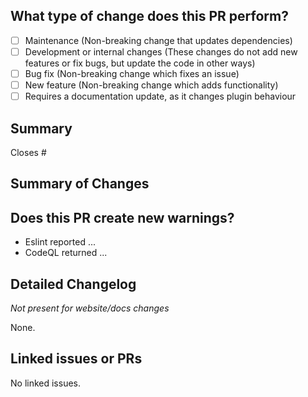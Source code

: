 ## What type of change does this PR perform?

<!-- Add an x in the checkbox to mark it -->

- [ ] Maintenance (Non-breaking change that updates dependencies)
- [ ] Development or internal changes (These changes do not add new features or fix bugs, but update the code in other ways)
- [ ] Bug fix (Non-breaking change which fixes an issue)
- [ ] New feature (Non-breaking change which adds functionality)
- [ ] Requires a documentation update, as it changes plugin behaviour

<!-- If you are unsure if your code is a breaking change, read this: https://nordicapis.com/what-are-breaking-changes-and-how-do-you-avoid-them -->

## Summary

<!-- Explain the reason for this pr, changes and solution briefly. -->

<!-- Write here -->

Closes # <!-- Remove this if this is not related to an issue -->

## Summary of Changes

<!-- Please explain the changes in this PR and their influence. If this fixes an issue, describe what fixed the issue. -->

<!-- Write here -->

## Does this PR create new warnings?

<!-- Add any new warnings or possible issues that could occur with this PR. -->

- Eslint reported ...
- CodeQL returned ...

<!-- Remove example text! -->

## Detailed Changelog

_Not present for website/docs changes_

<!-- Detailed changelog that may be copied from `CHANGELOG.md` (Only add the items you've added and remove any header with no item.). -->

<!-- ### Added -->
<!-- ### Changed -->
<!-- ### Removed -->

<!-- Default: -->

None.

## Linked issues or PRs

<!-- Include other issues and PRs related to this if any exist.  Use this format: - [ ] #ISSUE_OR_PR -->

<!-- Default: -->

No linked issues.
